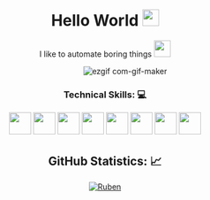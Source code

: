 <!-- Title -->
<h1 align="center">Hello World 
  <img src="https://raw.githubusercontent.com/iampavangandhi/iampavangandhi/master/gifs/Hi.gif" 
       width="30px">
  </h2></h1>



<!-- Quote -->
<p align="center">I like to automate boring things
<img src="https://media.giphy.com/media/13HgwGsXF0aiGY/giphy.gif"
     width="30px"</p>
  
  <!-- Social Network -->





<!-- Background -->

<!-- I do add this "&nbsp;" because I can't center the GIFT, let me know if you know how do it -->
&nbsp;&nbsp;&nbsp;&nbsp;&nbsp;&nbsp;&nbsp;&nbsp;&nbsp;&nbsp;&nbsp;&nbsp;&nbsp;&nbsp;&nbsp;&nbsp;&nbsp;&nbsp;&nbsp;&nbsp;&nbsp;&nbsp;&nbsp;&nbsp;&nbsp;&nbsp;&nbsp;&nbsp;&nbsp;&nbsp;&nbsp;&nbsp;&nbsp;&nbsp;&nbsp;&nbsp;&nbsp;&nbsp;&nbsp;&nbsp;&nbsp;&nbsp;&nbsp;&nbsp;&nbsp;&nbsp;&nbsp;&nbsp;&nbsp;&nbsp;&nbsp;&nbsp;&nbsp;
![ezgif com-gif-maker](https://media.giphy.com/media/3o6ZtecCUZPSySb7Wg/giphy.gif)


<!-- Technical Skills -->
<p><H3 align="center"><strong> Technical Skills: 💻 </strong></p>
 
  
  <code><img height="40" src="https://user-images.githubusercontent.com/69777001/133913412-a937e8b4-db86-41e6-a47f-b232200f264d.png"></code>
  <code><img height="40" src="https://user-images.githubusercontent.com/69777001/133913428-19c585b0-a8c1-4a6b-a523-404a9d6c3cda.png"></code>
  <code><img height="40" src="https://user-images.githubusercontent.com/69777001/133913458-93bf7d03-65a9-4e2c-8525-8f063b75ccfb.png"></code>
  <code><img height="40" src="https://user-images.githubusercontent.com/69777001/133913488-16fbf6e9-196f-4daa-8ac4-04b069aef827.png"></code>
  <code><img height="40" src="https://user-images.githubusercontent.com/69777001/133913521-d086dadc-ae9c-4789-98f7-c8e081c9c37f.png"></code>
  <code><img height="40" src="https://user-images.githubusercontent.com/69777001/133913554-13d04ab2-9613-42c1-9d3f-58bef114b4cc.png"></code>
  <code><img height="40" src="https://user-images.githubusercontent.com/69777001/133913586-a84020be-f293-4c19-94fe-a8411079f2a9.png"></code>
  <code><img height="40" src="https://user-images.githubusercontent.com/69777001/133913602-834a236d-0db0-4826-bede-1595c08524c5.png"></code>
  
  
<!-- GitHub Stats -->
<H2 align="center"><strong>GitHub Statistics: 📈
  </strong>
</H2>
    <p align="center">
      <div align="center">
    </p>
    
<a href="https://github.com/RubenGDH99?tab=repositories">
  <img align="center" 
       src="https://camo.githubusercontent.com/96a9dd1d1b8ab4c36f34d1384e0958e63f977d4d24f44e19838cb30756d04ce8/68747470733a2f2f6769746875622d726561646d652d73746174732e76657263656c2e6170702f6170693f757365726e616d653d616e7572616768617a72612673686f775f69636f6e733d7472756526686964653d636f6e74726962732c7072732663616368655f7365636f6e64733d3836343030267468656d653d6e696768746f776c" 
       alt='Ruben's favorite languages" />
</a>
  

